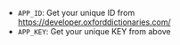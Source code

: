 * `APP_ID`: Get your unique ID from https://developer.oxforddictionaries.com/
* `APP_KEY`: Get your unique KEY from above
